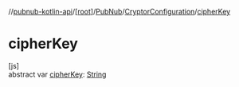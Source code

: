 //[pubnub-kotlin-api](../../../../index.md)/[[root]](../../index.md)/[PubNub](../index.md)/[CryptorConfiguration](index.md)/[cipherKey](cipher-key.md)

# cipherKey

[js]\
abstract var [cipherKey](cipher-key.md): [String](https://kotlinlang.org/api/core/kotlin-stdlib/kotlin/-string/index.html)
